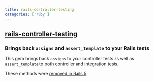 ```yaml
---
title: rails-controller-testing
categories: ['ruby']
---
```

## [rails-controller-testing](https://github.com/rails/rails-controller-testing)

### Brings back `assigns` and `assert_template` to your Rails tests


This gem brings back `assigns` to your controller tests as well as `assert_template`
to both controller and integration tests.

These methods were [removed in Rails 5](https://github.com/rails/rails/issues/18950).
